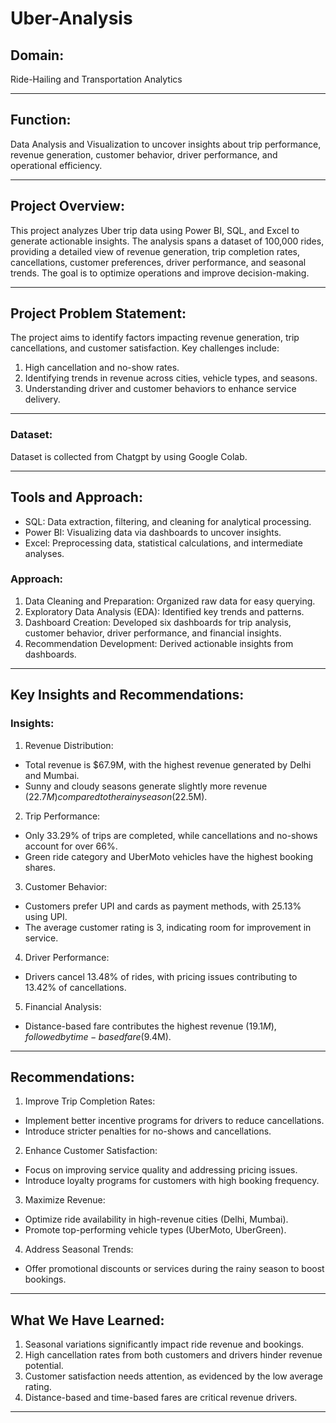 #  Uber-Analysis

## Domain:
Ride-Hailing and Transportation Analytics
________________________________________
## Function:
Data Analysis and Visualization to uncover insights about trip performance, revenue generation, customer behavior, driver performance, and operational efficiency.
________________________________________
## Project Overview:
This project analyzes Uber trip data using Power BI, SQL, and Excel to generate actionable insights. The analysis spans a dataset of 100,000 rides, providing a detailed view of revenue generation, trip completion rates, cancellations, customer preferences, driver performance, and seasonal trends. The goal is to optimize operations and improve decision-making.
________________________________________
## Project Problem Statement:
The project aims to identify factors impacting revenue generation, trip cancellations, and customer satisfaction. Key challenges include:
1.	High cancellation and no-show rates.
2.	Identifying trends in revenue across cities, vehicle types, and seasons.
3.	Understanding driver and customer behaviors to enhance service delivery.
________________________________________
### Dataset:
Dataset is collected from Chatgpt by using Google Colab.
________________________________________
## Tools and Approach:
-	SQL: Data extraction, filtering, and cleaning for analytical processing.
-	Power BI: Visualizing data via dashboards to uncover insights.
-	Excel: Preprocessing data, statistical calculations, and intermediate analyses.
### Approach:
1.	Data Cleaning and Preparation: Organized raw data for easy querying.
2.	Exploratory Data Analysis (EDA): Identified key trends and patterns.
3.	Dashboard Creation: Developed six dashboards for trip analysis, customer behavior, driver performance, and financial insights.
4.	Recommendation Development: Derived actionable insights from dashboards.
________________________________________
## Key Insights and Recommendations:
### Insights:
1.	Revenue Distribution:
-	Total revenue is $67.9M, with the highest revenue generated by Delhi and Mumbai.
-	Sunny and cloudy seasons generate slightly more revenue ($22.7M) compared to the rainy season ($22.5M).
2.	Trip Performance:
-	Only 33.29% of trips are completed, while cancellations and no-shows account for over 66%.
-	Green ride category and UberMoto vehicles have the highest booking shares.
3.	Customer Behavior:
-	Customers prefer UPI and cards as payment methods, with 25.13% using UPI.
-	The average customer rating is 3, indicating room for improvement in service.
4.	Driver Performance:
-	Drivers cancel 13.48% of rides, with pricing issues contributing to 13.42% of cancellations.
5.	Financial Analysis:
-	Distance-based fare contributes the highest revenue ($19.1M), followed by time-based fare ($9.4M).
________________________________________
## Recommendations:
1.	Improve Trip Completion Rates:
-	Implement better incentive programs for drivers to reduce cancellations.
-	Introduce stricter penalties for no-shows and cancellations.
2.	Enhance Customer Satisfaction:
-	Focus on improving service quality and addressing pricing issues.
-	Introduce loyalty programs for customers with high booking frequency.
3.	Maximize Revenue:
-	Optimize ride availability in high-revenue cities (Delhi, Mumbai).
-	Promote top-performing vehicle types (UberMoto, UberGreen).
4.	Address Seasonal Trends:
-	Offer promotional discounts or services during the rainy season to boost bookings.
________________________________________
## What We Have Learned:
1.	Seasonal variations significantly impact ride revenue and bookings.
2.	High cancellation rates from both customers and drivers hinder revenue potential.
3.	Customer satisfaction needs attention, as evidenced by the low average rating.
4.	Distance-based and time-based fares are critical revenue drivers.
________________________________________
